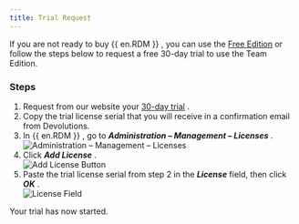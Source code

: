 ```yaml
---
title: Trial Request
---
```

If you are not ready to buy {{ en.RDM }} , you can use the [Free Edition](/rdm/windows/installation/client/registration/free-edition/) or follow the steps below to request a free 30-day trial to use the Team Edition.  

### Steps 

1. Request from our website your [30-day trial](https://devolutions.net/remote-desktop-manager/trial) . 
1. Copy the trial license serial that you will receive in a confirmation email from Devolutions. 
1. In {{ en.RDM }} , go to ***Administration – Management – Licenses*** .  
![Administration – Management – Licenses](https://webdevolutions.azureedge.net/docs/en/rdm/windows/clip3417.png) 
1. Click ***Add License*** .  
![Add License Button](https://webdevolutions.azureedge.net/docs/en/rdm/windows/RdmWin4060.png) 
1. Paste the trial license serial from step 2 in the ***License*** field, then click ***OK*** .  
![License Field](https://webdevolutions.azureedge.net/docs/en/rdm/windows/RDMWin0000.png) 

Your trial has now started. 

